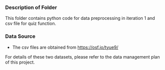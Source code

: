 ### Description of Folder
This folder contains python code for data preprocessing in iteration 1 and csv file for quiz function.

### Data Source
- The csv files are obtained from https://osf.io/tyue9/

For details of these two datasets, please refer to the data management plan of this project. 
